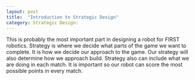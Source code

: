 ```yaml
---
layout: post
title:  "Introduction to Strategic Design"
category: Strategic Design:
---
```

This is probably the most important part in designing a robot for FIRST robotics. Strategy is where we decide what parts of the game we want to complete. It is how we decide our approach to the game. Our strategy will also determine how we approach build. Strategy also can include what we are doing in each match. It is important so our robot can score the most possible points in every match.

